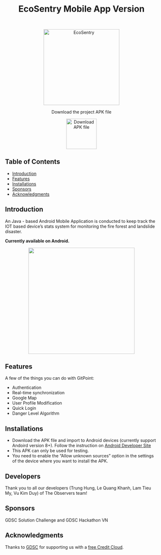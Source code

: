 <h1 align="center"> EcoSentry Mobile App Version </h1> <br>
<p align="center">
    <img alt="EcoSentry" title="GitPoint" src="https://imgur.com/7Cvhjlx.png" width="250">
</p>

<p align="center">
  Download the project APK file
</p>

<p align="center">
  <a href="https://pixeldrain.com/u/tJUFs6Rp">
    <img alt="Download APK file" title="APK file" src="https://imgur.com/SRirDZe.png" width="100">
  </a>

<!-- START doctoc generated TOC please keep comment here to allow auto update -->
<!-- DON'T EDIT THIS SECTION, INSTEAD RE-RUN doctoc TO UPDATE -->
## Table of Contents

- [Introduction](#introduction)
- [Features](#features)
- [Installations](#installations)
- [Sponsors](#sponsors)
- [Acknowledgments](#acknowledgments)

<!-- END doctoc generated TOC please keep comment here to allow auto update -->

## Introduction

An Java - based Android Mobile Application is conducted to keep track the IOT based device’s stats system for monitoring the fire forest and landslide disaster.

**Currently available on Android.**

<p align="center">
  <img src = "https://imgur.com/yMd9mVO.png" width=350>
</p>

## Features

A few of the things you can do with GitPoint:

* Authentication 
* Real-time synchronization
* Google Map 
* User Profile Modification
* Quick Login
* Danger Level Algorithm

## Installations

- Download the APK file and import to Android devices (currently support Andoird version 8+). Follow the instruction on [Android Developer Site](https://developer.android.com/studio/debug/apk-debugger#:~:text=From%20the%20Android%20Studio%20Welcome,Click%20OK.)
- This APK can only be used for testing. 
- You need to enable the “Allow unknown sources” option in the settings of the device where you want to install the APK.

## Developers 

Thank you to all our developers (Trung Hung, Le Quang Khanh, Lam Tieu My, Vu Kim Duy) of The Observers team! 

## Sponsors 

GDSC Solution Challenge and GDSC Hackathon VN

## Acknowledgments

Thanks to [GDSC](https://developers.google.com/community/gdsc-solution-challenge) for supporting us with a [free Credit Cloud]([https://www.jetbrains.com/buy/opensource](https://developers.google.com/community/gdsc-solution-challenge)https://developers.google.com/community/gdsc-solution-challenge).

